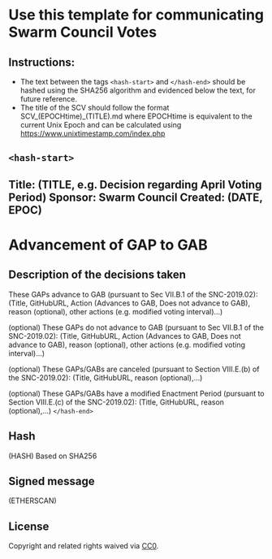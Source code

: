 # Use this template for communicating Swarm Council Votes

## Instructions:

* The text between the tags ```<hash-start>``` and ```</hash-end>``` should be hashed using the SHA256 algorithm and evidenced below the text, for future reference.
* The title of the SCV should follow the format SCV_(EPOCHtime)_(TITLE).md where EPOCHtime is equivalent to the current Unix Epoch and can be calculated using https://www.unixtimestamp.com/index.php


```<hash-start>```
---
Title: (TITLE, e.g. Decision regarding April Voting Period)
Sponsor: Swarm Council
Created: (DATE, EPOC)
---

# Advancement of GAP to GAB

## Description of the decisions taken

These GAPs advance to GAB (pursuant to Sec VII.B.1 of the SNC-2019.02):
(Title, GitHubURL, Action (Advances to GAB, Does not advance to GAB), reason (optional), other actions (e.g. modified voting interval)...)

(optional)
These GAPs do not advance to GAB (pursuant to Sec VII.B.1 of the SNC-2019.02):
(Title, GitHubURL, Action (Advances to GAB, Does not advance to GAB), reason (optional), other actions (e.g. modified voting interval)...)

(optional)
These GAPs/GABs are canceled (pursuant to Section VIII.E.(b) of the SNC-2019.02):
(Title, GitHubURL, reason (optional),...)

(optional)
These GAPs/GABs have a modified Enactment Period (pursuant to Section VIII.E.(c) of the SNC-2019.02):
(Title, GitHubURL, reason (optional),...)
```</hash-end>```

## Hash
(HASH)
Based on SHA256

## Signed message
 (ETHERSCAN)

## License
Copyright and related rights waived via [CC0](https://creativecommons.org/publicdomain/zero/1.0/).
